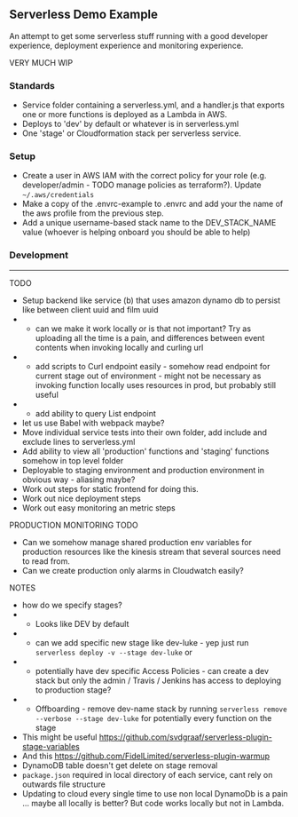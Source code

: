## Serverless Demo Example

An attempt to get some serverless stuff running with a good developer experience, deployment experience and monitoring experience.

VERY MUCH WIP

### Standards

- Service folder containing a serverless.yml, and a handler.js that exports one or more functions is deployed as a Lambda in AWS.
- Deploys to 'dev' by default or whatever is in serverless.yml
- One 'stage' or Cloudformation stack per serverless service.

### Setup

- Create a user in AWS IAM with the correct policy for your role (e.g. developer/admin - TODO manage policies as terraform?). Update
`~/.aws/credentials`
- Make a copy of the .envrc-example to .envrc and add your the name of the aws profile from the previous step.
- Add a unique username-based stack name to the DEV_STACK_NAME value (whoever is helping onboard you should be able to help)

### Development

-----

TODO

- Setup backend like service (b) that uses amazon dynamo db to persist like between client uuid and film uuid
- - can we make it work locally or is that not important? Try as uploading all the time is a pain, and differences between event contents when invoking locally and curling url
- - add scripts to Curl endpoint easily - somehow read endpoint for current stage out of environment - might not be necessary as invoking function locally uses resources in prod, but probably still useful
- - add ability to query List endpoint
- let us use Babel with webpack maybe?
- Move individual service tests into their own folder, add include and exclude lines to serverless.yml
- Add ability to view all 'production' functions and 'staging' functions somehow in top level folder
- Deployable to staging environment and production environment in obvious way - aliasing maybe?
- Work out steps for static frontend for doing this.
- Work out nice deployment steps
- Work out easy monitoring an metric steps

PRODUCTION MONITORING TODO

- Can we somehow manage shared production env variables for production resources like the kinesis stream that several sources need to read from.
- Can we create production only alarms in Cloudwatch easily?

NOTES

- how do we specify stages?
- - Looks like DEV by default
- - can we add specific new stage like dev-luke - yep just run `serverless deploy -v --stage dev-luke` or
- - potentially have dev specific Access Policies - can create a dev stack but only the admin / Travis / Jenkins has access to deploying to production stage?
- - Offboarding - remove dev-name stack by running `serverless remove --verbose --stage dev-luke` for potentially every function on the stage
- This might be useful https://github.com/svdgraaf/serverless-plugin-stage-variables
- And this https://github.com/FidelLimited/serverless-plugin-warmup
- DynamoDB table doesn't get delete on stage removal
- `package.json` required in local directory of each service, cant rely on outwards file structure
- Updating to cloud every single time to use non local DynamoDb is a pain ... maybe all locally is better? But code works locally but not in Lambda.
